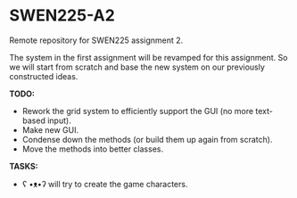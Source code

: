 # SWEN225-A2
Remote repository for SWEN225 assignment 2.

The system in the first assignment will be revamped for this assignment. So we will start from scratch and base the new system on 
our previously constructed ideas.

**TODO:**
* Rework the grid system to efficiently support the GUI (no more text-based input).
* Make new GUI.
* Condense down the methods (or build them up again from scratch).
* Move the methods into better classes.

**TASKS:**
* ʕ •ᴥ•ʔ will try to create the game characters.
